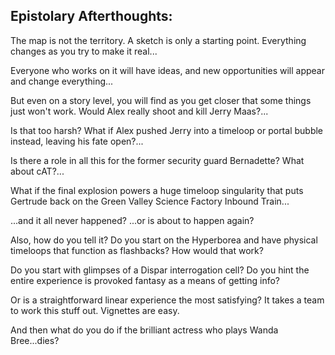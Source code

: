 ## Epistolary Afterthoughts:
The map is not the territory. A sketch is only a starting point. Everything changes as you try to make it real...

Everyone who works on it will have ideas, and new opportunities will appear and change everything...

But even on a story level, you will find as you get closer that some things just won't work. Would Alex really shoot and kill Jerry Maas?...

Is that too harsh? What if Alex pushed Jerry into a timeloop or portal bubble instead, leaving his fate open?...

Is there a role in all this for the former security guard Bernadette? What about cAT?...

What if the final explosion powers a huge timeloop singularity that puts Gertrude back on the Green Valley Science Factory Inbound Train...

...and it all never happened? ...or is about to happen again?

Also, how do you tell it? Do you start on the Hyperborea and have physical timeloops that function as flashbacks? How would that work?

Do you start with glimpses of a Dispar interrogation cell? Do you hint the entire experience is provoked fantasy as a means of getting info?

Or is a straightforward linear experience the most satisfying? It takes a team to work this stuff out. Vignettes are easy.

And then what do you do if the brilliant actress who plays Wanda Bree...dies?
